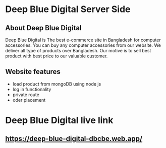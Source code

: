 # Deep Blue Digital Server Side

## About Deep Blue Digital
Deep Blue Digital is The best e-commerce site in Bangladesh for computer accessories. You can buy any computer accessories from our website. We deliver all type of products over Bangladesh. Our motive is to sell best product with best price to our valuable customer.

## Website features
- load product from mongoDB using node js
- log in functionality
- private route
- oder placement

# Deep Blue Digital live link
## https://deep-blue-digital-dbcbe.web.app/